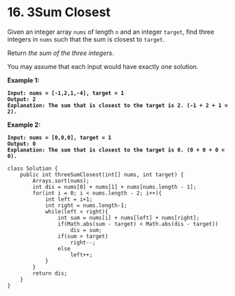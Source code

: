 # 16. 3Sum Closest

Given an integer array `nums` of length `n` and an integer `target`, find three integers in `nums` such that the sum is closest to `target`.

Return _the sum of the three integers_.

You may assume that each input would have exactly one solution.

&#x20;

**Example 1:**

<pre><code><strong>Input: nums = [-1,2,1,-4], target = 1
</strong><strong>Output: 2
</strong><strong>Explanation: The sum that is closest to the target is 2. (-1 + 2 + 1 = 2).
</strong></code></pre>

**Example 2:**

<pre><code><strong>Input: nums = [0,0,0], target = 1
</strong><strong>Output: 0
</strong><strong>Explanation: The sum that is closest to the target is 0. (0 + 0 + 0 = 0).
</strong></code></pre>

```
class Solution {
    public int threeSumClosest(int[] nums, int target) {
        Arrays.sort(nums);
        int dis = nums[0] + nums[1] + nums[nums.length - 1];
        for(int i = 0; i < nums.length - 2; i++){
            int left = i+1;
            int right = nums.length-1;
            while(left < right){
                int sum = nums[i] + nums[left] + nums[right];
                if(Math.abs(sum - target) < Math.abs(dis - target))
                    dis = sum;
                if(sum > target)
                    right--;
                else
                    left++;
            }
        }
        return dis;
    }
}
```
